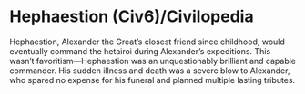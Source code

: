 # Hephaestion (Civ6)/Civilopedia

Hephaestion, Alexander the Great’s closest friend since childhood, would eventually command the hetairoi during Alexander’s expeditions. This wasn’t favoritism—Hephaestion was an unquestionably brilliant and capable commander. His sudden illness and death was a severe blow to Alexander, who spared no expense for his funeral and planned multiple lasting tributes.